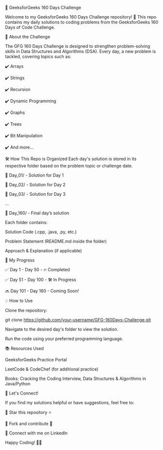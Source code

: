 🚀 GeeksforGeeks 160 Days Challenge

Welcome to my GeeksforGeeks 160 Days Challenge repository! 🎯 This repo contains my daily solutions to coding problems from the GeeksforGeeks 160 Days of Code Challenge.

📌 About the Challenge

The GFG 160 Days Challenge is designed to strengthen problem-solving skills in Data Structures and Algorithms (DSA). Every day, a new problem is tackled, covering topics such as:

✔️ Arrays

✔️ Strings

✔️ Recursion

✔️ Dynamic Programming

✔️ Graphs

✔️ Trees

✔️ Bit Manipulation

✔️ And more...

🛠 How This Repo is Organized
Each day's solution is stored in its respective folder based on the problem topic or challenge date.

📂 Day_01/ - Solution for Day 1

📂 Day_02/ - Solution for Day 2

📂 Day_03/ - Solution for Day 3

...

📂 Day_160/ - Final day’s solution

Each folder contains:

Solution Code (.cpp, .java, .py, etc.)

Problem Statement (README.md inside the folder)

Approach & Explanation (if applicable)

🚀 My Progress

✅ Day 1 - Day 50 - 🔥 Completed

✅ Day 51 - Day 100 - 🛠 In Progress

🔜 Day 101 - Day 160 - Coming Soon!

💡 How to Use

Clone the repository:

git clone https://github.com/your-username/GFG-160Days-Challenge.git

Navigate to the desired day's folder to view the solution.

Run the code using your preferred programming language.

📚 Resources Used

GeeksforGeeks Practice Portal

LeetCode & CodeChef (for additional practice)

Books: Cracking the Coding Interview, Data Structures & Algorithms in Java/Python

🎯 Let's Connect!

If you find my solutions helpful or have suggestions, feel free to:

🔹 Star this repository ⭐

🔹 Fork and contribute 🔄

🔹 Connect with me on LinkedIn

Happy Coding! 🚀🔥
